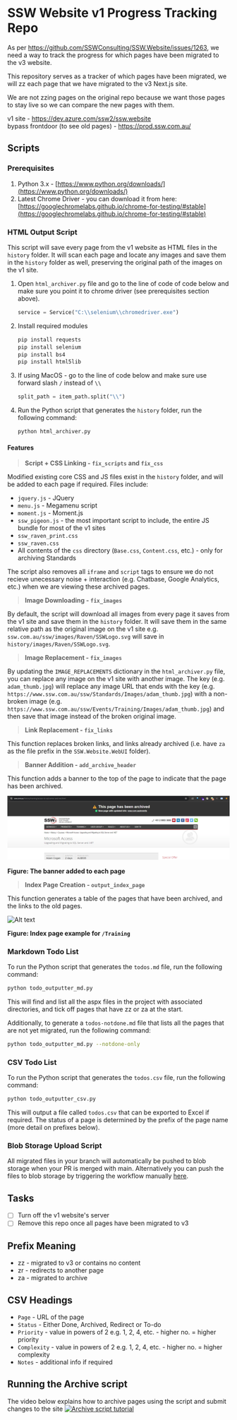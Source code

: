 # SSW Website v1 Progress Tracking Repo

As per https://github.com/SSWConsulting/SSW.Website/issues/1263, we need a way to track the progress for which pages have been migrated to the v3 website.

This repository serves as a tracker of which pages have been migrated, we will zz each page that we have migrated to the v3 Next.js site.

We are not zzing pages on the original repo because we want those pages to stay live so we can compare the new pages with them.

v1 site - https://dev.azure.com/ssw2/ssw.website  
bypass frontdoor (to see old pages) - https://prod.ssw.com.au/

## Scripts

### Prerequisites

1. Python 3.x - [https://www.python.org/downloads/](https://www.python.org/downloads/)
2. Latest Chrome Driver - you can download it from here: [https://googlechromelabs.github.io/chrome-for-testing/#stable](https://googlechromelabs.github.io/chrome-for-testing/#stable)

### HTML Output Script

This script will save every page from the v1 website as HTML files in the `history` folder. It will scan each page and locate any images and save them in the `history` folder as well, preserving the original path of the images on the v1 site.

1. Open `html_archiver.py` file and go to the line of code of code below and make sure you point it to chrome driver (see prerequisites section above).
   ```python
   service = Service("C:\\selenium\\chromedriver.exe")
   ```
2. Install required modules
   ```bash
   pip install requests
   pip install selenium
   pip install bs4
   pip install html5lib
   ```
3. If using MacOS - go to the line of code below and make sure use forward slash `/` instead of `\\`

   ```python
   split_path = item_path.split("\\")
   ```

4. Run the Python script that generates the `history` folder, run the following command:

   ```bash
   python html_archiver.py
   ```

#### Features

> **Script + CSS Linking - `fix_scripts` and `fix_css`**

Modified existing core CSS and JS files exist in the `history` folder, and will be added to each page if required. Files include:

- `jquery.js` - JQuery
- `menu.js` - Megamenu script
- `moment.js` - Moment.js
- `ssw_pigeon.js` - the most important script to include, the entire JS bundle for most of the v1 sites
- `ssw_raven_print.css`
- `ssw_raven.css`
- All contents of the `css` directory (`Base.css`, `Content.css`, etc.) - only for archiving Standards

The script also removes all `iframe` and `script` tags to ensure we do not recieve unecessary noise + interaction (e.g. Chatbase, Google Analytics, etc.) when we are viewing these archived pages.

> **Image Downloading - `fix_images`**

By default, the script will download all images from every page it saves from the v1 site and save them in the `history` folder. It will save them in the same relative path as the original image on the v1 site e.g. `ssw.com.au/ssw/images/Raven/SSWLogo.svg` will save in `history/images/Raven/SSWLogo.svg`.

> **Image Replacement - `fix_images`**

By updating the `IMAGE_REPLACEMENTS` dictionary in the `html_archiver.py` file, you can replace any image on the v1 site with another image. The key (e.g. `adam_thumb.jpg`) will replace any image URL that ends with the key (e.g. `https://www.ssw.com.au/ssw/Standards/Images/adam_thumb.jpg`) with a non-broken image (e.g. `https://www.ssw.com.au/ssw/Events/Training/Images/adam_thumb.jpg`) and then save that image instead of the broken original image.

> **Link Replacement - `fix_links`**

This function replaces broken links, and links already archived (i.e. have `za` as the file prefix in the `SSW.Website.WebUI` folder).

> **Banner Addition - `add_archive_header`**

This function adds a banner to the top of the page to indicate that the page has been archived.

![Alt text](_docs/archive_banner.png)

**Figure: The banner added to each page**

> **Index Page Creation - `output_index_page`**

This function generates a table of the pages that have been archived, and the links to the old pages.

![Alt text](image.png)

**Figure: Index page example for `/Training`**

### Markdown Todo List

To run the Python script that generates the `todos.md` file, run the following command:

```bash
python todo_outputter_md.py
```

This will find and list all the aspx files in the project with associated directories, and tick off pages that have zz or za at the start.

Additionally, to generate a `todos-notdone.md` file that lists all the pages that are not yet migrated, run the following command:

```bash
python todo_outputter_md.py --notdone-only
```

### CSV Todo List

To run the Python script that generates the `todos.csv` file, run the following command:

```bash
python todo_outputter_csv.py
```

This will output a file called `todos.csv` that can be exported to Excel if required. The status of a page is determined by the prefix of the page name (more detail on prefixes below).

### Blob Storage Upload Script

All migrated files in your branch will automatically be pushed to blob storage when your PR is merged with main. Alternatively you can push the files to blob storage by triggering the workflow manually [here](https://github.com/SSWConsulting/SSW.Website-v1-Progress/actions/runs/8611464520).

<!-- Hi Harry, let me new instructions are decent
To run the shell script that uploads the `history` folder to Azure Blob Storage, run the following command:

Windows:

```shell
set ARCHIVE_KEY={{ KEY_HERE }}
upload_blob.cmd
```

Bash (Linux/Mac):

```bash
ARCHIVE_KEY={{ KEY_HERE }}
./upload_blob.sh
```
-->
## Tasks

- [ ] Turn off the v1 website's server
- [ ] Remove this repo once all pages have been migrated to v3

## Prefix Meaning

- zz - migrated to v3 or contains no content
- zr - redirects to another page
- za - migrated to archive

## CSV Headings

- `Page` - URL of the page
- `Status` - Either Done, Archived, Redirect or To-do
- `Priority` - value in powers of 2 e.g. 1, 2, 4, etc. - higher no. = higher priority
- `Complexity` - value in powers of 2 e.g. 1, 2, 4, etc. - higher no. = higher complexity
- `Notes` - additional info if required

## Running the Archive script
The video below explains how to archive pages using the script and submit changes to the site
[![Archive script tutorial](https://img.youtube.com/vi/sHJU79ONMZA/0.jpg)](https://www.youtube.com/watch?v=sHJU79ONMZA)
